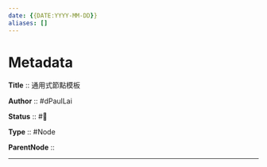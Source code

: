 ```yaml
---
date: {{DATE:YYYY-MM-DD}}
aliases: []
---
```


# Metadata

**Title** :: 通用式節點模板

**Author** :: #dPaulLai

**Status** :: #🌱

**Type** :: #Node

**ParentNode** ::

---
